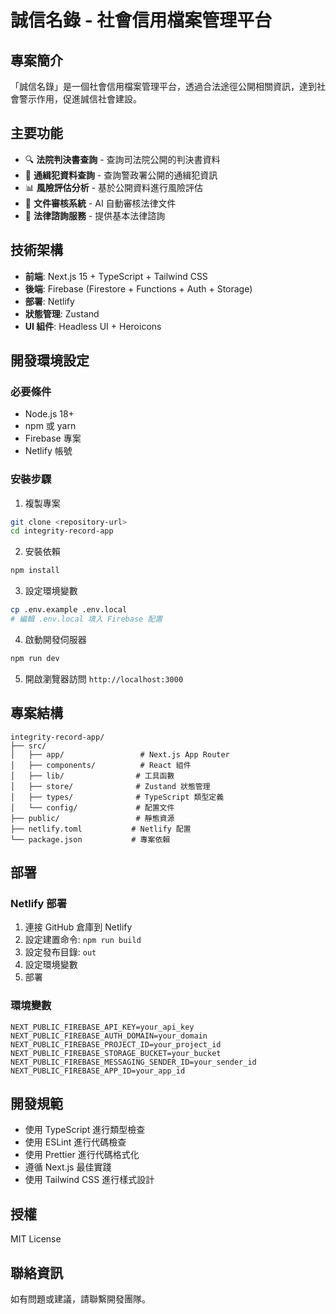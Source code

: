 # 誠信名錄 - 社會信用檔案管理平台

## 專案簡介

「誠信名錄」是一個社會信用檔案管理平台，透過合法途徑公開相關資訊，達到社會警示作用，促進誠信社會建設。

## 主要功能

- 🔍 **法院判決書查詢** - 查詢司法院公開的判決書資料
- 👤 **通緝犯資料查詢** - 查詢警政署公開的通緝犯資訊
- 📊 **風險評估分析** - 基於公開資料進行風險評估
- 📄 **文件審核系統** - AI 自動審核法律文件
- 💬 **法律諮詢服務** - 提供基本法律諮詢

## 技術架構

- **前端**: Next.js 15 + TypeScript + Tailwind CSS
- **後端**: Firebase (Firestore + Functions + Auth + Storage)
- **部署**: Netlify
- **狀態管理**: Zustand
- **UI 組件**: Headless UI + Heroicons

## 開發環境設定

### 必要條件

- Node.js 18+
- npm 或 yarn
- Firebase 專案
- Netlify 帳號

### 安裝步驟

1. 複製專案
```bash
git clone <repository-url>
cd integrity-record-app
```

2. 安裝依賴
```bash
npm install
```

3. 設定環境變數
```bash
cp .env.example .env.local
# 編輯 .env.local 填入 Firebase 配置
```

4. 啟動開發伺服器
```bash
npm run dev
```

5. 開啟瀏覽器訪問 `http://localhost:3000`

## 專案結構

```
integrity-record-app/
├── src/
│   ├── app/                 # Next.js App Router
│   ├── components/          # React 組件
│   ├── lib/                # 工具函數
│   ├── store/              # Zustand 狀態管理
│   ├── types/              # TypeScript 類型定義
│   └── config/             # 配置文件
├── public/                 # 靜態資源
├── netlify.toml           # Netlify 配置
└── package.json           # 專案依賴
```

## 部署

### Netlify 部署

1. 連接 GitHub 倉庫到 Netlify
2. 設定建置命令: `npm run build`
3. 設定發布目錄: `out`
4. 設定環境變數
5. 部署

### 環境變數

```env
NEXT_PUBLIC_FIREBASE_API_KEY=your_api_key
NEXT_PUBLIC_FIREBASE_AUTH_DOMAIN=your_domain
NEXT_PUBLIC_FIREBASE_PROJECT_ID=your_project_id
NEXT_PUBLIC_FIREBASE_STORAGE_BUCKET=your_bucket
NEXT_PUBLIC_FIREBASE_MESSAGING_SENDER_ID=your_sender_id
NEXT_PUBLIC_FIREBASE_APP_ID=your_app_id
```

## 開發規範

- 使用 TypeScript 進行類型檢查
- 使用 ESLint 進行代碼檢查
- 使用 Prettier 進行代碼格式化
- 遵循 Next.js 最佳實踐
- 使用 Tailwind CSS 進行樣式設計

## 授權

MIT License

## 聯絡資訊

如有問題或建議，請聯繫開發團隊。